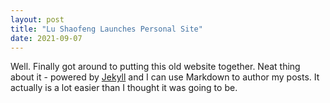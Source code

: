 ```yaml
---
layout: post
title: "Lu Shaofeng Launches Personal Site"
date: 2021-09-07
---
```


Well. Finally got around to putting this old website together.
Neat thing about it - powered by [Jekyll](http://jekyllrb.com) and I can use Markdown to author my posts. 
It actually is a lot easier than I thought it was going to be.
